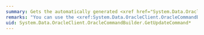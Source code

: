 ```yaml
---
summary: Gets the automatically generated <xref href="System.Data.OracleClient.OracleCommand"></xref> object required to perform updates on the database.
remarks: "You can use the <xref:System.Data.OracleClient.OracleCommandBuilder.GetUpdateCommand%2A> method for informational or troubleshooting purposes because it returns the <xref:System.Data.OracleClient.OracleCommand> object to be executed.  \n  \n You can also use <xref:System.Data.OracleClient.OracleCommandBuilder.GetUpdateCommand%2A> as the basis of a modified command. For example, you might call <xref:System.Data.OracleClient.OracleCommandBuilder.GetUpdateCommand%2A> and modify the <xref:System.Data.OracleClient.OracleCommand.CommandText%2A> value, and then explicitly set that on the <xref:System.Data.OracleClient.OracleDataAdapter>.  \n  \n The SQL statements are first generated when the application calls either <xref:System.Data.Common.DbDataAdapter.Update%2A> or <xref:System.Data.OracleClient.OracleCommandBuilder.GetUpdateCommand%2A>.  \n  \n For more information, see [Generating Commands with CommandBuilders](~/docs/framework/data/adonet/generating-commands-with-commandbuilders.md)."
uid: System.Data.OracleClient.OracleCommandBuilder.GetUpdateCommand*
---
```

